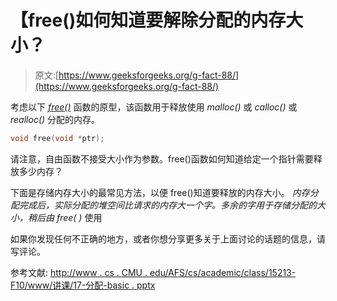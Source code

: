 # 【free()如何知道要解除分配的内存大小？

> 原文:[https://www.geeksforgeeks.org/g-fact-88/](https://www.geeksforgeeks.org/g-fact-88/)

考虑以下 *[free()](http://www.cplusplus.com/reference/clibrary/cstdlib/free/)* 函数的原型，该函数用于释放使用 *malloc()* 或 *calloc()* 或 *realloc()* 分配的内存。

```cpp
void free(void *ptr);
```

请注意，自由函数不接受大小作为参数。free()函数如何知道给定一个指针需要释放多少内存？

下面是存储内存大小的最常见方法，以便 free()知道要释放的内存大小。
*内存分配完成后，实际分配的堆空间比请求的内存大一个字。多余的字用于存储分配的大小，稍后由 free( )* 使用

如果你发现任何不正确的地方，或者你想分享更多关于上面讨论的话题的信息，请写评论。

参考文献:
[http://www . cs . CMU . edu/AFS/cs/academic/class/15213-F10/www/讲课/17-分配-basic . pptx](http://www.cs.cmu.edu/afs/cs/academic/class/15213-f10/www/lectures/17-allocation-basic.pptx)